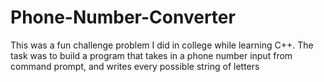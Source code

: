 # Phone-Number-Converter
This was a fun challenge problem I did in college while learning C++. The task was to build a program that takes in a phone number input from command prompt, and writes every possible string of letters
